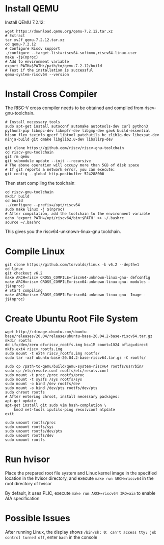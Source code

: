 # Install QEMU
Install QEMU 7.2.12:
```
wget https://download.qemu.org/qemu-7.2.12.tar.xz
# Extract
tar xvJf qemu-7.2.12.tar.xz
cd qemu-7.2.12
# Configure Riscv support
./configure --target-list=riscv64-softmmu,riscv64-linux-user 
make -j$(nproc)
# Add to environment variable
export PATH=$PATH:/path/to/qemu-7.2.12/build
# Test if the installation is successful
qemu-system-riscv64 --version
```
# Install Cross Compiler
The RISC-V cross compiler needs to be obtained and compiled from riscv-gnu-toolchain.
```
# Install necessary tools
sudo apt-get install autoconf automake autotools-dev curl python3 python3-pip libmpc-dev libmpfr-dev libgmp-dev gawk build-essential bison flex texinfo gperf libtool patchutils bc zlib1g-dev libexpat-dev ninja-build git cmake libglib2.0-dev libslirp-dev

git clone https://github.com/riscv/riscv-gnu-toolchain
cd riscv-gnu-toolchain
git rm qemu 
git submodule update --init --recursive
# The above operation will occupy more than 5GB of disk space
# If git reports a network error, you can execute:
git config --global http.postbuffer 524288000
```
Then start compiling the toolchain:
```
cd riscv-gnu-toolchain
mkdir build
cd build
../configure --prefix=/opt/riscv64
sudo make linux -j $(nproc)
# After compilation, add the toolchain to the environment variable
echo 'export PATH=/opt/riscv64/bin:$PATH' >> ~/.bashrc
source ~/.bashrc
```
This gives you the riscv64-unknown-linux-gnu toolchain.
# Compile Linux
```
git clone https://github.com/torvalds/linux -b v6.2 --depth=1
cd linux
git checkout v6.2
make ARCH=riscv CROSS_COMPILE=riscv64-unknown-linux-gnu- defconfig
make ARCH=riscv CROSS_COMPILE=riscv64-unknown-linux-gnu- modules -j$(nproc)
# Start compiling
make ARCH=riscv CROSS_COMPILE=riscv64-unknown-linux-gnu- Image -j$(nproc)

```
# Create Ubuntu Root File System
```
wget http://cdimage.ubuntu.com/ubuntu-base/releases/20.04/release/ubuntu-base-20.04.2-base-riscv64.tar.gz
mkdir rootfs
dd if=/dev/zero of=riscv_rootfs.img bs=1M count=1024 oflag=direct
mkfs.ext4 riscv_rootfs.img
sudo mount -t ext4 riscv_rootfs.img rootfs/
sudo tar -xzf ubuntu-base-20.04.2-base-riscv64.tar.gz -C rootfs/

sudo cp /path-to-qemu/build/qemu-system-riscv64 rootfs/usr/bin/
sudo cp /etc/resolv.conf rootfs/etc/resolv.conf
sudo mount -t proc /proc rootfs/proc
sudo mount -t sysfs /sys rootfs/sys
sudo mount -o bind /dev rootfs/dev
sudo mount -o bind /dev/pts rootfs/dev/pts
sudo chroot rootfs 
# After entering chroot, install necessary packages:
apt-get update
apt-get install git sudo vim bash-completion \
    kmod net-tools iputils-ping resolvconf ntpdate
exit

sudo umount rootfs/proc
sudo umount rootfs/sys
sudo umount rootfs/dev/pts
sudo umount rootfs/dev
sudo umount rootfs
```
# Run hvisor
Place the prepared root file system and Linux kernel image in the specified location in the hvisor directory, and execute `make run ARCH=riscv64` in the root directory of hvisor

By default, it uses PLIC, execute `make run ARCH=riscv64 IRQ=aia` to enable AIA specification

# Possible Issues
After running Linux, the display shows `/bin/sh: 0: can't access tty; job control turned off`, enter `bash` in the console